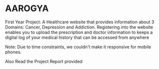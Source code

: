 # AAROGYA
First Year Project: A Healthcare website that provides information about 3 Domains: Cancer, Depression and Addiction.
Registering into the website enables you to upload the prescription and doctor information to keeps a digital log of your medical history that can be accessed from anywhere

Note: Due to time constraints, we couldn't make it responsive for mobile phones.

Also Read the Project Report provided

